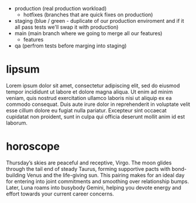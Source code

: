 - production (real production workload)
  - hotfixes (branches that are quick fixes on production)
- staging (blue / green - duplicate of our production enviroment and if it all pass tests we'll swap it with production)
- main (main branch where we going to merge all our features)
  - features
- qa (perfrom tests before marging into staging)

# lipsum

Lorem ipsum dolor sit amet, consectetur adipiscing elit, sed do eiusmod tempor incididunt ut labore et dolore magna aliqua. Ut enim ad minim veniam, quis nostrud exercitation ullamco laboris nisi ut aliquip ex ea commodo consequat. Duis aute irure dolor in reprehenderit in voluptate velit esse cillum dolore eu fugiat nulla pariatur. Excepteur sint occaecat cupidatat non proident, sunt in culpa qui officia deserunt mollit anim id est laborum.

# horoscope

Thursday’s skies are peaceful and receptive, Virgo. The moon glides through the tail end of steady Taurus, forming supportive pacts with bond-building Venus and the life-giving sun. This pairing makes for an ideal day for entering into joint commitments and smoothing over relationship bumps. Later, Luna roams into busybody Gemini, helping you devote energy and effort towards your current career concerns.
